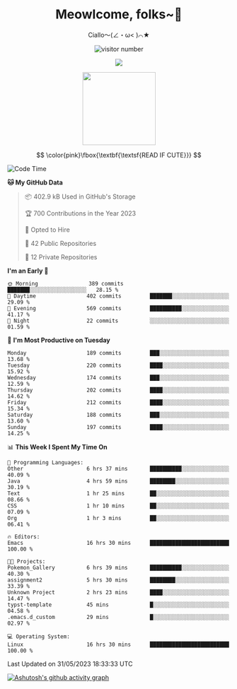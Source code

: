 <div align="center">
  <h1>Meowlcome, folks~👋</h1>
  <p>Ciallo～(∠・ω< )⌒★</p>
</div>

<p align="center">
  <img src="https://count.getloli.com/get/@Ziqi-Yang?theme=rule34" alt="visitor number" />
</p>

<p align="center">
  <img src="https://skillicons.dev/icons?i=rust,c,py,flutter,go,java,js,bash,linux,emacs" />
</p>
<p align="center">
  <img height="165" src="https://github-readme-stats.vercel.app/api?username=Ziqi-Yang&show_icons=true&include_all_commits=true&hide_border=true" />
</p>

$$
\color{pink}\fbox{\textbf{\textsf{READ IF CUTE}}}
$$

<!--START_SECTION:waka-->
![Code Time](http://img.shields.io/badge/Code%20Time-1%2C119%20hrs%2016%20mins-blue)

**🐱 My GitHub Data** 

> 📦 402.9 kB Used in GitHub's Storage 
 > 
> 🏆 700 Contributions in the Year 2023
 > 
> 💼 Opted to Hire
 > 
> 📜 42 Public Repositories 
 > 
> 🔑 12 Private Repositories 
 > 
**I'm an Early 🐤** 

```text
🌞 Morning                389 commits         ███████░░░░░░░░░░░░░░░░░░   28.15 % 
🌆 Daytime                402 commits         ███████░░░░░░░░░░░░░░░░░░   29.09 % 
🌃 Evening                569 commits         ██████████░░░░░░░░░░░░░░░   41.17 % 
🌙 Night                  22 commits          ░░░░░░░░░░░░░░░░░░░░░░░░░   01.59 % 
```
📅 **I'm Most Productive on Tuesday** 

```text
Monday                   189 commits         ███░░░░░░░░░░░░░░░░░░░░░░   13.68 % 
Tuesday                  220 commits         ████░░░░░░░░░░░░░░░░░░░░░   15.92 % 
Wednesday                174 commits         ███░░░░░░░░░░░░░░░░░░░░░░   12.59 % 
Thursday                 202 commits         ████░░░░░░░░░░░░░░░░░░░░░   14.62 % 
Friday                   212 commits         ████░░░░░░░░░░░░░░░░░░░░░   15.34 % 
Saturday                 188 commits         ███░░░░░░░░░░░░░░░░░░░░░░   13.60 % 
Sunday                   197 commits         ████░░░░░░░░░░░░░░░░░░░░░   14.25 % 
```


📊 **This Week I Spent My Time On** 

```text
💬 Programming Languages: 
Other                    6 hrs 37 mins       ██████████░░░░░░░░░░░░░░░   40.09 % 
Java                     4 hrs 59 mins       ████████░░░░░░░░░░░░░░░░░   30.19 % 
Text                     1 hr 25 mins        ██░░░░░░░░░░░░░░░░░░░░░░░   08.66 % 
CSS                      1 hr 10 mins        ██░░░░░░░░░░░░░░░░░░░░░░░   07.09 % 
Org                      1 hr 3 mins         ██░░░░░░░░░░░░░░░░░░░░░░░   06.41 % 

🔥 Editors: 
Emacs                    16 hrs 30 mins      █████████████████████████   100.00 % 

🐱‍💻 Projects: 
Pokemon_Gallery          6 hrs 39 mins       ██████████░░░░░░░░░░░░░░░   40.30 % 
assignment2              5 hrs 30 mins       ████████░░░░░░░░░░░░░░░░░   33.39 % 
Unknown Project          2 hrs 23 mins       ████░░░░░░░░░░░░░░░░░░░░░   14.47 % 
typst-template           45 mins             █░░░░░░░░░░░░░░░░░░░░░░░░   04.58 % 
.emacs.d_custom          29 mins             █░░░░░░░░░░░░░░░░░░░░░░░░   02.97 % 

💻 Operating System: 
Linux                    16 hrs 30 mins      █████████████████████████   100.00 % 
```


 Last Updated on 31/05/2023 18:33:33 UTC
<!--END_SECTION:waka-->


[![Ashutosh's github activity graph](https://github-readme-activity-graph.cyclic.app/graph?username=Ziqi-Yang&theme=github)](https://github.com/ashutosh00710/github-readme-activity-graph)
